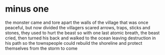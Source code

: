 # minus one

the monster came
and tore apart
the walls of the village
that was once peaceful,
but now divided
the villagers scared
arrows, traps, sticks and stones,
they used to hurt the beast
so with one last atomic breath,
the beast cried, then turned his back 
and walked to the ocean
leaving destruction in his path
so the townspeople could
rebuild the shoreline
and protect themselves
from the storm to come
